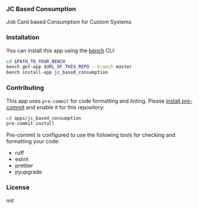 ### JC Based Consumption

Job Card based Consumption for Custom Systems

### Installation

You can install this app using the [bench](https://github.com/frappe/bench) CLI:

```bash
cd $PATH_TO_YOUR_BENCH
bench get-app $URL_OF_THIS_REPO --branch master
bench install-app jc_based_consumption
```

### Contributing

This app uses `pre-commit` for code formatting and linting. Please [install pre-commit](https://pre-commit.com/#installation) and enable it for this repository:

```bash
cd apps/jc_based_consumption
pre-commit install
```

Pre-commit is configured to use the following tools for checking and formatting your code:

- ruff
- eslint
- prettier
- pyupgrade

### License

mit
